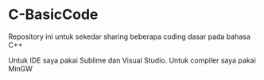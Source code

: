 # C-BasicCode
Repository ini untuk sekedar sharing beberapa coding dasar pada bahasa C++

Untuk IDE saya pakai Sublime dan Visual Studio.
Untuk compiler saya pakai MinGW
